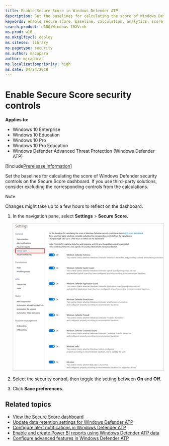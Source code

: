 ```yaml
---
title: Enable Secure Score in Windows Defender ATP
description: Set the baselines for calculating the score of Windows Defender security controls on the Secure Score dashboard.
keywords: enable secure score, baseline, calculation, analytics, score, secure score dashboard, dashboard
search.product: eADQiWindows 10XVcnh
ms.prod: w10
ms.mktglfcycl: deploy
ms.sitesec: library
ms.pagetype: security
ms.author: macapara
author: mjcaparas
ms.localizationpriority: high
ms.date: 04/24/2018
---
```


# Enable Secure Score security controls

**Applies to:**

- Windows 10 Enterprise
- Windows 10 Education
- Windows 10 Pro
- Windows 10 Pro Education
- Windows Defender Advanced Threat Protection (Windows Defender ATP)

[!include[Prerelease information](prerelease.md)]

Set the baselines for calculating the score of Windows Defender security controls on the Secure Score dashboard. If you use third-party solutions, consider excluding the corresponding controls from the calculations.

  >[!NOTE]
  >Changes might take up to a few hours to reflect on the dashboard. 

1. In the navigation pane, select **Settings** > **Secure Score**.

    ![Image of Secure Score controls from Preferences setup menu](images/atp-enable-security-analytics.png)

2. Select the security control, then toggle the setting between **On** and **Off**.

3. Click **Save preferences**.

## Related topics
- [View the Secure Score dashboard](secure-score-dashboard-windows-defender-advanced-threat-protection.md)
- [Update data retention settings for Windows Defender ATP](data-retention-settings-windows-defender-advanced-threat-protection.md)
- [Configure alert notifications in Windows Defender ATP](configure-email-notifications-windows-defender-advanced-threat-protection.md)
- [Enable and create Power BI reports using Windows Defender ATP data](powerbi-reports-windows-defender-advanced-threat-protection.md)
- [Configure advanced features in Windows Defender ATP](advanced-features-windows-defender-advanced-threat-protection.md)

